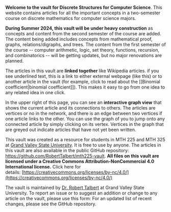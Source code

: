 **Welcome to the vault for Discrete Structures for Computer Science**. This website contains articles for all the important concepts in a two-semester course on discrete mathematics for computer science majors. 

**During Summer 2024, this vault will be under heavy construction** as concepts and content from the second semester of the course are added. The content being added includes concepts from mathematical proof, graphs, relations/digraphs, and trees. The content from the first semester of the course -- computer arithmetic, logic, set theory, functions, recursion, and combinatorics -- will be getting updates, but no major renovations are planned. 

The articles in this vault are **linked together** like Wikipedia articles. if you see underlined text, this is a link to either external webpage (like this) or to another article in the vault (for example, click to read about the [[Binomial coefficient|binomial coefficient]]). This makes it easy to go from one idea to any related idea in one click. 

In the upper right of this page, you can see an **interactive graph view** that shows the current article and its connections to others. The articles are vertices or no in the network, and there is an edge between two vertices if one article links to the other. You can use the graph of you to jump onto any connected article by simply clicking on its vertex. Vertices in the graph that are greyed out indicate articles that have not yet been written.

This vault was created as a resource for students in MTH 225 and MTH 325 at [Grand Valley State University](http://gvsu.edu). It is free to use by anyone. The articles in this vault are also available in the public GitHub repository: https://github.com/RobertTalbert/mth225-vault. **All files on this vault are licensed under a Creative Commons Attribution-NonCommercial 4.0 International license.** Click here for details: [https://creativecommons.org/licenses/by-nc/4.0/](https://creativecommons.org/licenses/by-nc/4.0/)

The vault is maintained by [Dr. Robert Talbert](http://rtalbert.org) at Grand Valley State University. To report an issue or to suggest an addition or change to any article on the vault, please use this form: For an updated list of recent changes, please see the GitHub repository.  